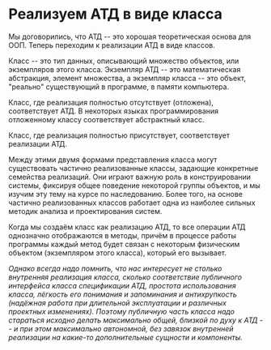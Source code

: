# Реализуем АТД в виде класса

Мы договорились, что АТД -- это хорошая теоретическая основа для ООП. Теперь переходим к реализации АТД в виде классов.

Класс -- это тип данных, описывающий множество объектов, или экземпляров этого класса. Экземпляр АТД -- это математическая абстракция, элемент множества, а экземпляр класса -- это объект, "реально" существующий в программе, в памяти компьютера.

Класс, где реализация полностью отсутствует (отложена), соответствует АТД. В некоторых языках программирования отложенному классу соответствует абстрактный класс.

Класс, где реализация полностью присутствует, соответствует реализации АТД.

Между этими двумя формами представления класса могут существовать частично реализованные классы, задающие конкретные семейства реализаций. Они играют важную роль в конструировании системы, фиксируя общее поведение некоторой группы объектов, и мы изучим эту тему на курсе по наследованию. Более того, на основе частично реализованных классов работает одна из наиболее сильных методик анализа и проектирования систем.

Когда мы создаём класс как реализацию АТД, то все операции АТД однозначно отображаются в методы, причём в процессе работы программы каждый метод будет связан с некоторым физическим объектом (экземпляром этого класса), который его вызывает.

_Однако всегда надо помнить, что нас интересует не столько внутренняя реализация класса, сколько соответствие публичного интерфейса класса спецификации АТД, простота использования класса, лёгкость его понимания и запоминания и антихрупкость (надёжная работа при длительной эксплуатации и различных проектных изменениях). Поэтому публичную часть класса надо стараться исходно делать максимально общей, близкой по духу к АТД -- и при этом максимально автономной, без завязок внутренней реализации на какие-то дополнительные сущности и компоненты._

